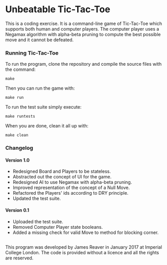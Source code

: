 # Unbeatable Tic-Tac-Toe

This is a coding exercise. It is a command-line game of Tic-Tac-Toe which
supports both human and computer players. The computer player uses a Negamax algorithm with alpha-beta pruning to compute the best possible move and it cannot be defeated.

### Running Tic-Tac-Toe

To run the program, clone the repository and compile the source files with the
command:
```
make
```
Then you can run the game with:
```
make run
```
To run the test suite simply execute:
```
make runtests
```
When you are done, clean it all up with:
```
make clean
```

### Changelog

#### Version 1.0

- Redesigned Board and Players to be stateless.
- Abstracted out the concept of UI for the game.
- Redesigned AI to use Negamax with alpha-beta pruning.
- Improved representation of the concept of a Null Move.
- Refactored the Players' ids according to DRY principle.
- Updated the test suite.

#### Version 0.1

- Uploaded the test suite.
- Removed Computer Player state booleans.
- Added a missing check for valid Move to method for blocking corner.


##
This program was developed by James Reaver in January 2017 at Imperial
College London. The code is provided without a licence and all the rights are
reserved.
